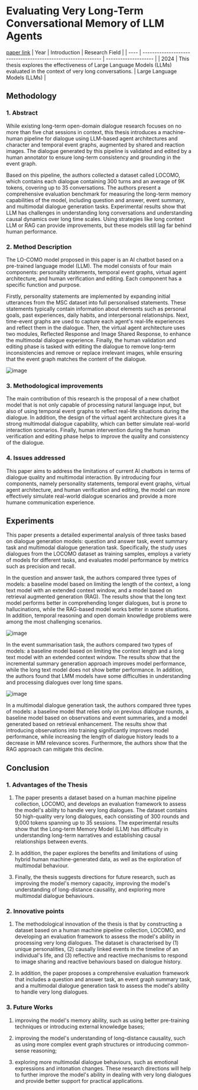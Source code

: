 # Evaluating Very Long-Term Conversational Memory of LLM Agents
[paper link](https://arxiv.org/pdf/2402.17753) 
| Year | Introduction                                                         | Research Field                 |
| ---- | ------------------------------------------------------------ | -------------------- |
| 2024 |  This thesis explores the effectiveness of Large Language Models (LLMs) evaluated in the context of very long conversations.         | Large Language Models (LLMs)         |

## Methodology

### 1. Abstract
While existing long-term open-domain dialogue research focuses on no more than five chat sessions in context, this thesis introduces a machine-human pipeline for dialogue using LLM-based agent architectures and character and temporal event graphs, augmented by shared and reaction images. The dialogue generated by this pipeline is validated and edited by a human annotator to ensure long-term consistency and grounding in the event graph. 

Based on this pipeline, the authors collected a dataset called LOCOMO, which contains each dialogue containing 300 turns and an average of 9K tokens, covering up to 35 conversations. The authors present a comprehensive evaluation benchmark for measuring the long-term memory capabilities of the model, including question and answer, event summary, and multimodal dialogue generation tasks. Experimental results show that LLM has challenges in understanding long conversations and understanding causal dynamics over long time scales. Using strategies like long context LLM or RAG can provide improvements, but these models still lag far behind human performance.

### 2. Method Description 
The LO-COMO model proposed in this paper is an AI chatbot based on a pre-trained language model (LLM). The model consists of four main components: personality statements, temporal event graphs, virtual agent architecture, and human verification and editing. Each component has a specific function and purpose. 

Firstly, personality statements are implemented by expanding initial utterances from the MSC dataset into full personalised statements. These statements typically contain information about elements such as personal goals, past experiences, daily habits, and interpersonal relationships. Next, time-event graphs are used to capture each agent's real-life experiences and reflect them in the dialogue. Then, the virtual agent architecture uses two modules, Reflected Response and Image Shared Response, to enhance the multimodal dialogue experience. Finally, the human validation and editing phase is tasked with editing the dialogue to remove long-term inconsistencies and remove or replace irrelevant images, while ensuring that the event graph matches the content of the dialogue.

![image](https://github.com/user-attachments/assets/2a4799c8-8560-44bb-9ef5-1e3b990a36d6)
 
### 3. Methodological improvements
The main contribution of this research is the proposal of a new chatbot model that is not only capable of processing natural language input, but also of using temporal event graphs to reflect real-life situations during the dialogue. In addition, the design of the virtual agent architecture gives it a strong multimodal dialogue capability, which can better simulate real-world interaction scenarios. Finally, human intervention during the human verification and editing phase helps to improve the quality and consistency of the dialogue.

### 4. Issues addressed 
This paper aims to address the limitations of current AI chatbots in terms of dialogue quality and multimodal interaction. By introducing four components, namely personality statements, temporal event graphs, virtual agent architecture, and human verification and editing, the model can more effectively simulate real-world dialogue scenarios and provide a more humane communication experience.

## Experiments
This paper presents a detailed experimental analysis of three tasks based on dialogue generation models: question and answer task, event summary task and multimodal dialogue generation task. Specifically, the study uses dialogues from the LOCOMO dataset as training samples, employs a variety of models for different tasks, and evaluates model performance by metrics such as precision and recall.

In the question and answer task, the authors compared three types of models: a baseline model based on limiting the length of the context, a long text model with an extended context window, and a model based on retrieval augmented generation (RAG). The results show that the long text model performs better in comprehending longer dialogues, but is prone to hallucinations, while the RAG-based model works better in some situations. In addition, temporal reasoning and open domain knowledge problems were among the most challenging scenarios.

![image](https://github.com/user-attachments/assets/3910ad41-ac02-4733-99e7-f36697114873)

In the event summarisation task, the authors compared two types of models: a baseline model based on limiting the context length and a long text model with an extended context window. The results show that the incremental summary generation approach improves model performance, while the long text model does not show better performance. In addition, the authors found that LMM models have some difficulties in understanding and processing dialogues over long time spans.

![image](https://github.com/user-attachments/assets/956cbad7-aebf-45fb-ad5f-2401a7da5f0a)

In a multimodal dialogue generation task, the authors compared three types of models: a baseline model that relies only on previous dialogue rounds, a baseline model based on observations and event summaries, and a model generated based on retrieval enhancement. The results show that introducing observations into training significantly improves model performance, while increasing the length of dialogue history leads to a decrease in MM relevance scores. Furthermore, the authors show that the RAG approach can mitigate this decline.

## Conclusion

### 1. Advantages of the Thesis
  1. The paper presents a dataset based on a human machine pipeline collection, LOCOMO, and develops an evaluation framework to assess the model's ability to handle very long dialogues. The dataset contains 50 high-quality very long dialogues, each consisting of 300 rounds and 9,000 tokens spanning up to 35 sessions. The experimental results show that the Long-term Memory Model (LLM) has difficulty in understanding long-term narratives and establishing causal relationships between events. 

  2. In addition, the paper explores the benefits and limitations of using hybrid human machine-generated data, as well as the exploration of multimodal behaviour.
     
  3. Finally, the thesis suggests directions for future research, such as improving the model's memory capacity, improving the model's understanding of long-distance causality, and exploring more multimodal dialogue behaviours.

### 2. Innovative points
  1. The methodological innovation of the thesis is that by constructing a dataset based on a human machine pipeline collection, LOCOMO, and developing an evaluation framework to assess the model's ability in processing very long dialogues. The dataset is characterised by (1) unique personalities, (2) causally linked events in the timeline of an individual's life, and (3) reflective and reactive mechanisms to respond to image sharing and reactive behaviours based on dialogue history.
  
  2. In addition, the paper proposes a comprehensive evaluation framework that includes a question and answer task, an event graph summary task, and a multimodal dialogue generation task to assess the model's ability to handle very long dialogues.
     
### 3. Future Works
  1. improving the model's memory ability, such as using better pre-training techniques or introducing external knowledge bases;
  
  2. improving the model's understanding of long-distance causality, such as using more complex event graph structures or introducing common-sense reasoning;
 
  3. exploring more multimodal dialogue behaviours, such as emotional expressions and intonation changes.
 These research directions will help to further improve the model's ability in dealing with very long dialogues and provide better support for practical applications.  
